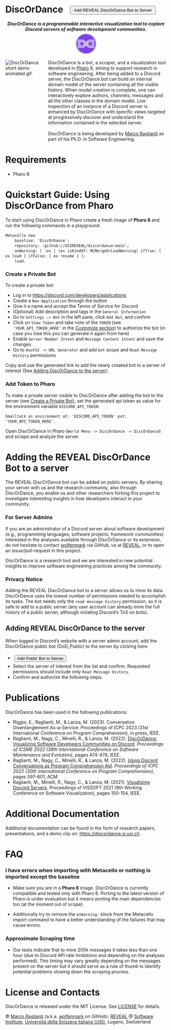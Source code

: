 # DiscOrDance <a href="https://discord.com/api/oauth2/authorize?client_id=1093077234924916736&permissions=66536&scope=bot"><button style="vertical-align:middle;margin:0px 15px; padding:4px 10px;">Add REVEAL DiscOrDance Bot to Server</button></a>

<div align="center">
    <i><b>DiscOrDance is a programmable interactive visualization tool to explore Discord servers of software development communities.</b></i>
    <br /><img style="margin-top:5px;" width=64px src="docs/assets/images/DoD Logo.png" alt="DiscOrDance Logo" />
</div>

<div style="display:flex;margin-top:15px;margin-bottom:15px;">
    <div style="flex:1; margin-right:5px;">
        <img src="https://discordance.si.usi.ch/files/demo-short.gif" alt="DiscOrDance short demo animated gif." />
    </div>
    <div style="flex:3; margin-left:5px;">
        DiscOrDance is a bot, a scraper, and a visualization tool developed in <a href="https://pharo.org">Pharo</a> 8, aiming to support research in software engineering. After being added to a Discord server, the DiscOrDance bot can build an internal domain model of the server containing all the visible history. When model creation is complete, one can interactively explore authors, channels, messages and all the other classes in the domain model. Live inspection of an instance of a Discord server is enhanced by DiscOrDance with specific views targeted at progressively discover and understand the information contained in the selected server.
    <br /><br />
        DiscOrDance is being developed by <a href="https://www.inf.usi.ch/phd/raglianti/">Marco Raglianti</a> as part of his Ph.D. in Software Engineering.
    </div>
</div>

# Requirements
 - Pharo 8

# Quickstart Guide: Using DiscOrDance from Pharo
 
To start using DiscOrDance in Pharo create a fresh image of __Pharo 8__ and run the following commands in a playground:

```st
Metacello new
    baseline: 'DiscOrDance';
    repository: 'github://USIREVEAL/discordance:main';
	onWarning: [ :ex | (ex isKindOf: MCMergeOrLoadWarning) ifTrue: [ ex load ] ifFalse: [ ex resume ] ];
	load.
```

### <a name="creating"></a>Create a Private Bot

To create a private bot:
- Log in to https://discord.com/developers/applications
- Create a `New Application` through the button
- Give it a name and accept the Terms of Service for Discord
- (Optional) Add description and tags in the `General Information`
- Go to `Settings -> Bot` in the left pane, click `Add Bot`, and confirm
- Click on `View Token` and take note of the `TOKEN` (see `'YOUR_API_TOKEN_HERE'` in the [Customize section](#customize-discordance-to-explore-private-servers)) to authorize the bot (in case you lose this you can generate it again from here)
- Enable `Server Member Intent` and `Message Content Intent` and save the changes
- Go to `Oauth2 -> URL Generator` and add `bot` scope and `Read Message History` permissions

Copy and use the generated link to add the newly created bot to a server of interest (See [Adding DiscOrDance to the server](#adding)).

### Add Token to Pharo

To make a private server visible to DiscOrDance after adding the bot to the server (see [Create a Private Bot](#creating)), set the generated api token as value for the environment variable `DISCORD_API_TOKEN`:

```st
Smalltalk os environment at: 'DISCORD_API_TOKEN' put: 'YOUR_API_TOKEN_HERE'.
```

Open DiscOrDance in Pharo (`World Menu -> DiscOrDance -> DiscOrDance`) and scrape and analyze the server.

# Adding the REVEAL DiscOrDance Bot to a server

The REVEAL DiscOrDance bot can be added on public servers. By sharing your server with us and the research community, also through DiscOrDance, you enable us and other researchers forking this project to investigate interesting insights in how developers interact in your community.

### For Server Admins

If you are an administrator of a Discord server about software development (e.g., programming languages, software projects, framework communities) interested in the analyses available through DiscOrDance or its extension, do not hesitate to contact [wolfenmark](https://github.com/wolfenmark) via GitHub, us at [REVEAL](https://reveal.si.usi.ch/people/), or to open an issue/pull-request in this project.

DiscOrDance is a research tool and we are interested in new potential insights to improve software engineering practices among the community.

### Privacy Notice

Adding the REVEAL DiscOrDance bot to a server allows us to mine its data. DiscOrDance uses the lowest number of permissions needed to accomplish its tasks. The bot needs only the `read message history` permission, so it is safe to add to a public server (any user account can already mine the full history of a public server, although violating Discord’s ToS on bots).

## <a name="adding"></a>Adding REVEAL DiscOrDance to the server

When logged in Discord’s website with a server admin account, add the DiscOrDance public bot (DoD_Public) to the server by clicking here:
 - <a href="https://discord.com/api/oauth2/authorize?client_id=1093077234924916736&permissions=66536&scope=bot"><button style="vertical-align:middle;margin:5px;">Add Public Bot to Server</button></a>
 - Select the server of interest from the list and confirm. Requested permissions should include only `Read Message History`.
 - Confirm and authorize the following steps.

# Publications

DiscOrDance has been used in the following publications:

 - Riggio, E., Raglianti, M., & Lanza, M. (2023). Conversation Disentanglement As-a-Service. Proceedings of ICPC 2023 (31st International Conference on Program Comprehension), in press, IEEE.
 - Raglianti, M., Nagy, C., Minelli, R., & Lanza, M. (2022). [DiscOrDance: Visualizing Software Developers Communities on Discord](https://ieeexplore.ieee.org/document/9978235). _Proceedings of ICSME 2022 (38th International Conference on Software Maintenance and Evolution)_, pages 474-478, IEEE.
 - Raglianti, M., Nagy, C., Minelli, R., & Lanza, M. (2022). [Using Discord Conversations as Program Comprehension Aid](https://ieeexplore.ieee.org/document/9796229). _Proceedings of ICPC 2022 (30th International Conference on Program Comprehension)_, pages 597-601, ACM.
 - Raglianti, M., Minelli, R., Nagy, C., & Lanza, M. (2021). [Visualizing Discord Servers](https://ieeexplore.ieee.org/abstract/document/9604869). Proceedings of VISSOFT 2021 (9th Working Conference on Software Visualization), pages 150-154, IEEE.

# Additional Documentation

Additional documentation can be found in the form of research papers, presentations, and a demo clip on: https://discordance.si.usi.ch.

# FAQ

### I have errors when importing with Metacello or nothing is imported except the baseline

 - Make sure you are in a __Pharo 8__ image. DiscOrDance is currently compatible and tested only with Pharo 8. Porting to the latest version of Pharo is under evaluation but it means porting the main dependencies too (at the moment out of scope).

 - Additionally try to remove the `onWarning:` block from the Metacello import command to have a better understanding of the failures that may cause errors.

### Approximate Scraping time

 - Our tests indicate that to mine 200k messages it takes less than one hour (due to Discord API rate limitations and depending on the analyses performed). This timing may vary greatly depending on the messages present on the server but it should serve as a rule of thumb to identify potential problems slowing down the scraping process.

# License and Contacts

DiscOrDance is released under the MIT License. See [LICENSE](LICENSE) for details.

© [Marco Raglianti](https://www.inf.usi.ch/phd/raglianti/) (a.k.a. [wolfenmark](https://github.com/wolfenmark) on GitHub). [REVEAL](https://reveal.si.usi.ch/people/) @ [Software Institute](https://www.si.usi.ch), [Università della Svizzera italiana (USI)](https://www.usi.ch), Lugano, Switzerland